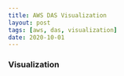 ```yaml
---
title: AWS DAS Visualization
layout: post
tags: [aws, das, visualization]
date: 2020-10-01
---
```


### Visualization
